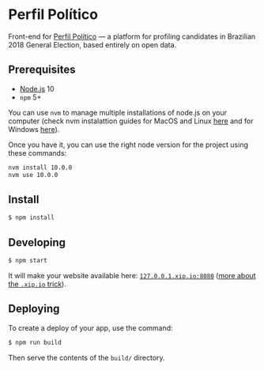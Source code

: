 # Perfil Político

Front-end for [Perfil Político](https://github.com/okfn-brasil/perfil-politico)
 — a platform for profiling candidates in Brazilian 2018 General Election,
 based entirely on open data.

## Prerequisites

* [Node.js](https://nodejs.org/en/) 10
* `npm` 5+

You can use `nvm` to manage multiple installations of node.js on your computer (check nvm instalattion guides for MacOS
and Linux [here](https://github.com/nvm-sh/nvm) and for Windows [here](https://docs.microsoft.com/en-us/windows/nodejs/setup-on-windows)).

Once you have it, you can use the right node version for the project using these commands:

```sh
nvm install 10.0.0
nvm use 10.0.0
````

## Install

```sh
$ npm install
```

## Developing

```sh
$ npm start
```

It will make your website available here: [`127.0.0.1.xip.io:8080`](http://127.0.0.1.xip.io:8080/)
([more about the `.xip.io` trick](https://github.com/ottoyiu/django-cors-headers/issues/241#issuecomment-315537226)).

## Deploying

To create a deploy of your app, use the command:

```sh
$ npm run build
```

Then serve the contents of the `build/` directory.
